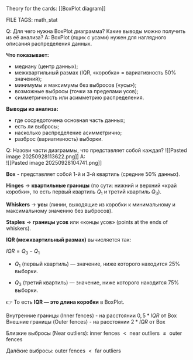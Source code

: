 
Theory for the cards: [[BoxPlot diagram]]

FILE TAGS: math_stat

Q: Для чего нужна BoxPlot диаграмма? Какие выводы можно получить из её анализа?
A: BoxPlot (ящик с усами) нужен для наглядного описания распределения данных.
	
**Что показывает:**
<!--ID: 1759048832789-->


- медиану (центр данных);
- межквартильный размах (IQR, «коробка» = вариативность 50% значений);
- минимумы и максимумы без выбросов («усы»);
- возможные выбросы (точки за пределами усов);
- симметричность или асимметрию распределения.
    
**Выводы из анализа:**
	
- где сосредоточена основная часть данных;
- есть ли выбросы;
- насколько распределение асимметрично;
- разброс (вариативность) выборки.

Q: Назови части диаграммы, что представляет собой каждая?
![[Pasted image 20250928113622.png]]
A:   
![[Pasted image 20250928104741.png]]
	
**Box** - представляет собой 1-й и 3-й квартиль (средние 50% данных).
	
**Hinges** → **квартильные границы** (по сути: нижний и верхний «край коробки», то есть первый квартиль $Q_1$ и третий квартиль $Q_3$​).
	
**Whiskers** → **усы** (линии, выходящие из коробки к минимальному и максимальному значению без выбросов).
	
**Staples** →  **границы усов** или «концы усов» (points at the ends of whiskers).
	
**IQR (межквартильный размах)** вычисляется так:
	
$IQR = Q_3 - Q_1$​
	
- $Q_1$ (первый квартиль) — значение, ниже которого находится 25% выборки.
    
- $Q_3$​ (третий квартиль) — значение, ниже которого находится 75% выборки.
    
	
👉 То есть **IQR — это длина коробки** в BoxPlot.
	
Внутренние границы (Inner fences) - на расстоянии $0,5*IQR$ от Box
Внешние границы (Outer fences) - на расстоянии $2*IQR$ от Box
	
Близкие выбросы (Near outliers):
$\text{inner fences } < \text{ near outliers } \le \text{ outer fences}$
	
Далёкие выбросы:
$\text{outer fences } < \text{ far outliers }$
<!--ID: 1759048832813-->

